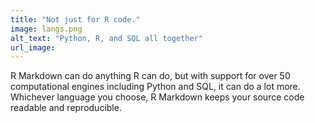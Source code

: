 ```yaml
---
title: "Not just for R code."
image: langs.png
alt_text: "Python, R, and SQL all together"
url_image: 
---
```


R Markdown can do anything R can do, but with support for over 50 computational engines including Python and SQL, it can do a lot more. Whichever language you choose, R Markdown keeps your source code readable and reproducible.


   
